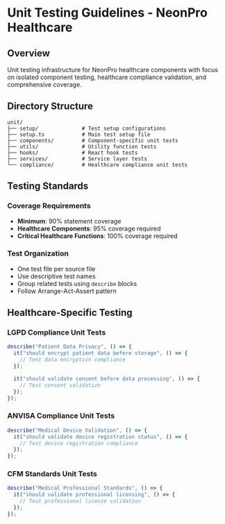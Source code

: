 # Unit Testing Guidelines - NeonPro Healthcare

## Overview

Unit testing infrastructure for NeonPro healthcare components with focus on isolated component
testing, healthcare compliance validation, and comprehensive coverage.

## Directory Structure

```
unit/
├── setup/              # Test setup configurations
├── setup.ts            # Main test setup file
├── components/         # Component-specific unit tests
├── utils/              # Utility function tests
├── hooks/              # React hook tests
├── services/           # Service layer tests
└── compliance/         # Healthcare compliance unit tests
```

## Testing Standards

### Coverage Requirements

- **Minimum**: 90% statement coverage
- **Healthcare Components**: 95% coverage required
- **Critical Healthcare Functions**: 100% coverage required

### Test Organization

- One test file per source file
- Use descriptive test names
- Group related tests using `describe` blocks
- Follow Arrange-Act-Assert pattern

## Healthcare-Specific Testing

### LGPD Compliance Unit Tests

```typescript
describe("Patient Data Privacy", () => {
  it("should encrypt patient data before storage", () => {
    // Test data encryption compliance
  });

  it("should validate consent before data processing", () => {
    // Test consent validation
  });
});
```

### ANVISA Compliance Unit Tests

```typescript
describe("Medical Device Validation", () => {
  it("should validate device registration status", () => {
    // Test device registration compliance
  });
});
```

### CFM Standards Unit Tests

```typescript
describe("Medical Professional Standards", () => {
  it("should validate professional licensing", () => {
    // Test professional license validation
  });
});
```
